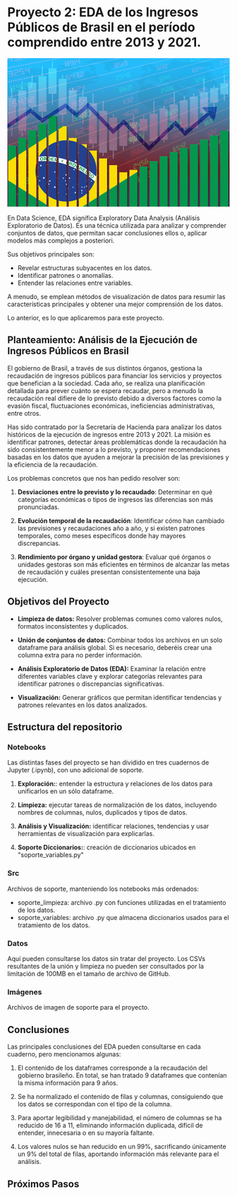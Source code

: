 # Proyecto 2: EDA de los Ingresos Públicos de Brasil en el período comprendido entre 2013 y 2021.

![imagen](imagenes/header.jpeg)

En Data Science, EDA significa Exploratory Data Analysis (Análisis Exploratorio de Datos). Es una técnica utilizada para analizar y comprender conjuntos de datos, que permitan sacar conclusiones ellos o, aplicar modelos más complejos a posteriori.

Sus objetivos principales son:
- Revelar estructuras subyacentes en los datos.
- Identificar patrones o anomalías.
- Entender las relaciones entre variables.

A menudo, se emplean métodos de visualización de datos para resumir las características principales y obtener una mejor comprensión de los datos.

Lo anterior, es lo que aplicaremos para este proyecto.


## Planteamiento: **Análisis de la Ejecución de Ingresos Públicos en Brasil**

El gobierno de Brasil, a través de sus distintos órganos, gestiona la recaudación de ingresos públicos para financiar los servicios y proyectos que benefician a la sociedad. Cada año, se realiza una planificación detallada para prever cuánto se espera recaudar, pero a menudo la recaudación real difiere de lo previsto debido a diversos factores como la evasión fiscal, fluctuaciones económicas, ineficiencias administrativas, entre otros.

Has sido contratado por la Secretaría de Hacienda para analizar los datos históricos de la ejecución de ingresos entre 2013 y 2021. La misión es identificar patrones, detectar áreas problemáticas donde la recaudación ha sido consistentemente menor a lo previsto, y proponer recomendaciones basadas en los datos que ayuden a mejorar la precisión de las previsiones y la eficiencia de la recaudación.

Los problemas concretos que nos han pedido resolver son:

1.	**Desviaciones entre lo previsto y lo recaudado**: Determinar en qué categorías económicas o tipos de ingresos las diferencias son más pronunciadas.

2.	**Evolución temporal de la recaudación**: Identificar cómo han cambiado las previsiones y recaudaciones año a año, y si existen patrones temporales, como meses específicos donde hay mayores discrepancias.

3.	**Rendimiento por órgano y unidad gestora**: Evaluar qué órganos o unidades gestoras son más eficientes en términos de alcanzar las metas de recaudación y cuáles presentan consistentemente una baja ejecución.


## Objetivos del Proyecto

- **Limpieza de datos:** Resolver problemas comunes como valores nulos, formatos inconsistentes y duplicados.

- **Unión de conjuntos de datos:** Combinar todos los archivos en un solo dataframe para análisis global. Si es necesario, deberéis crear una columna extra para no perder información. 

- **Análisis Exploratorio de Datos (EDA):** Examinar la relación entre diferentes variables clave y explorar categorías relevantes para identificar patrones o discrepancias significativas.

- **Visualización:** Generar gráficos que permitan identificar tendencias y patrones relevantes en los datos analizados.


## Estructura del repositorio

### Notebooks
Las distintas fases del proyecto se han dividido en tres cuadernos de Jupyter (.ipynb), con uno adicional de soporte.

1.	**Exploración:**: entender la estructura y relaciones de los datos para unificarlos en un sólo dataframe.

2.	**Limpieza:** ejecutar tareas de normalización de los datos, incluyendo nombres de columnas, nulos, duplicados y tipos de datos.

3.	**Análisis y Visualización:** identificar relaciones, tendencias y usar herramientas de visualización para explicarlas.

4.	**Soporte Diccionarios:**: creación de diccionarios ubicados en "soporte_variables.py"


### Src
Archivos de soporte, manteniendo los notebooks más ordenados:

- soporte_limpieza: archivo .py con funciones utilizadas en el tratamiento de los datos.
- soporte_variables: archivo .py que almacena diccionarios usados para el tratamiento de los datos.


### Datos
Aquí pueden consultarse los datos sin tratar del proyecto. Los CSVs resultantes de la unión y limpieza no pueden ser consultados por la limitación de 100MB en el tamaño de archivo de GitHub.


### Imágenes
Archivos de imagen de soporte para el proyecto.


## Conclusiones
Las principales conclusiones del EDA pueden consultarse en cada cuaderno, pero mencionamos algunas:

1. El contenido de los dataframes corresponde a la recaudación del gobierno brasileño. En total, se han tratado 9 dataframes que contenían la misma información para 9 años. 

2. Se ha normalizado el contenido de filas y columnas, consiguiendo que los datos se correspondan con el tipo de la columna.

3. Para aportar legibilidad y manejabilidad, el número de columnas se ha reducido de 16 a 11, eliminando información duplicada, difícil de entender, innecesaria o en su mayoría faltante.

4. Los valores nulos se han reducido en un 99%, sacrificando únicamente un 9% del total de filas, aportando información más relevante para el análisis.


## Próximos Pasos